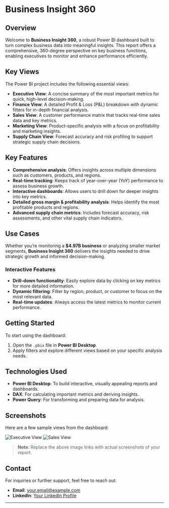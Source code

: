 # Business Insight 360

## Overview

Welcome to **Business Insight 360**, a robust Power BI dashboard built to turn complex business data into meaningful insights. This report offers a comprehensive, 360-degree perspective on key business functions, enabling executives to monitor and enhance performance efficiently.

## Key Views

The Power BI project includes the following essential views:

- **Executive View**: A concise summary of the most important metrics for quick, high-level decision-making.
- **Finance View**: A detailed Profit & Loss (P&L) breakdown with dynamic filters for in-depth financial analysis.
- **Sales View**: A customer performance matrix that tracks real-time sales data and key metrics.
- **Marketing View**: Product-specific analysis with a focus on profitability and marketing insights.
- **Supply Chain View**: Forecast accuracy and risk profiling to support strategic supply chain decisions.

## Key Features

- **Comprehensive analysis**: Offers insights across multiple dimensions such as customers, products, and regions.
- **Real-time tracking**: Keeps track of year-over-year (YoY) performance to assess business growth.
- **Interactive dashboards**: Allows users to drill down for deeper insights into key metrics.
- **Detailed gross margin & profitability analysis**: Helps identify the most profitable products and regions.
- **Advanced supply chain metrics**: Includes forecast accuracy, risk assessments, and other vital supply chain indicators.

## Use Cases

Whether you’re monitoring a **$4.97B business** or analyzing smaller market segments, **Business Insight 360** delivers the insights needed to drive strategic growth and informed decision-making.

### Interactive Features

- **Drill-down functionality**: Easily explore data by clicking on key metrics for more detailed information.
- **Dynamic filtering**: Filter by region, product, or customer to focus on the most relevant data.
- **Real-time updates**: Always access the latest metrics to monitor current performance.

## Getting Started

To start using the dashboard:

1. Open the `.pbix` file in **Power BI Desktop**.
2. Apply filters and explore different views based on your specific analysis needs.

## Technologies Used

- **Power BI Desktop**: To build interactive, visually appealing reports and dashboards.
- **DAX**: For calculating important metrics and deriving insights.
- **Power Query**: For transforming and preparing data for analysis.

## Screenshots

Here are a few sample views from the dashboard:

![Executive View](path/to/executive-view-image.png)
![Sales View](path/to/sales-view-image.png)

> **Note**: Replace the above image links with actual screenshots of your report.

## Contact

For inquiries or further support, feel free to reach out:

- **Email**: your.email@example.com
- **LinkedIn**: [Your LinkedIn Profile](https://www.linkedin.com/in/yourprofile)

---

